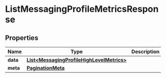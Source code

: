 # ListMessagingProfileMetricsResponse

## Properties
Name | Type | Description | Notes
------------ | ------------- | ------------- | -------------
**data** | [**List&lt;MessagingProfileHighLevelMetrics&gt;**](MessagingProfileHighLevelMetrics.md) |  |  [optional]
**meta** | [**PaginationMeta**](PaginationMeta.md) |  |  [optional]
